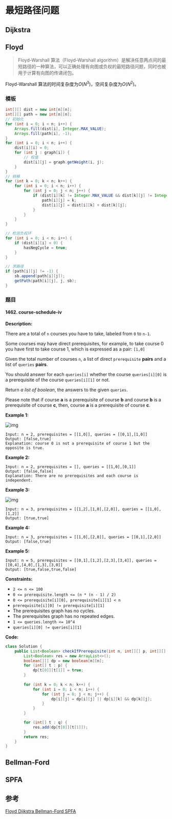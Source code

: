# 最短路径问题

## Dijkstra



## Floyd

> Floyd-Warshall 算法（Floyd-Warshall algorithm）是解决任意两点间的最短路径的一种算法，可以正确处理有向图或负权的最短路径问题，同时也被用于计算有向图的传递闭包。

Floyd-Warshall 算法的时间复杂度为$O(N^3)$，空间复杂度为$O(N^2)$。

### 模板

```java
int[][] dist = new int[n][n];
int[][] path = new int[n][n];
// 初始化
for (int i = 0; i < n; i++) {
    Arrays.fill(dist[i], Integer.MAX_VALUE);
    Arrays.fill(path[i], -1);
}
for (int i = 0; i < n; i++) {
    dist[i][i] = 0;
    for (int j : graph[i]) {
        // 权值
        dist[i][j] = graph.getWeight(i, j);
    }
}
// 转移
for (int k = 0; k < n; k++) {
    for (int i = 0; i < n; i++) {
        for (int j = 0; j < n; j++) {
            if (dist[i][k] != Integer.MAX_VALUE && dist[k][j] != Integer.MAX_VALUE && dist[i][k] + dist[k][j] < dist[i][j]) {
                path[i][j] = k;
                dist[i][j] = dist[i][k] + dist[k][j];
            }
        }
    }
}

// 检测负权环
for (int i = 0; i < n; i++) {
    if (dist[i][i] < 0) {
        hasNegCycle = true;
    }
}

// 求路径
if (path[i][j] != -1) {
	sb.append(path[i][j]);
    getPath(path[i][j], j, sb);
}
```

### 题目

#### 1462. course-schedule-iv

**Description:**

There are a total of `n` courses you have to take, labeled from `0` to `n-1`.

Some courses may have direct prerequisites, for example, to take course 0 you have first to take course 1, which is expressed as a pair: `[1,0]`

Given the total number of courses `n`, a list of direct `prerequisite` **pairs** and a list of `queries` **pairs**.

You should answer for each `queries[i]` whether the course `queries[i][0]` is a prerequisite of the course `queries[i][1]` or not.

Return *a list of boolean*, the answers to the given `queries`.

Please note that if course **a** is a prerequisite of course **b** and course **b** is a prerequisite of course **c**, then, course **a** is a prerequisite of course **c**.

**Example 1:**

![img](https://assets.leetcode.com/uploads/2020/04/17/graph.png)

```
Input: n = 2, prerequisites = [[1,0]], queries = [[0,1],[1,0]]
Output: [false,true]
Explanation: course 0 is not a prerequisite of course 1 but the opposite is true.
```

**Example 2:**

```
Input: n = 2, prerequisites = [], queries = [[1,0],[0,1]]
Output: [false,false]
Explanation: There are no prerequisites and each course is independent.
```

**Example 3:**

![img](https://assets.leetcode.com/uploads/2020/04/17/graph-1.png)

```
Input: n = 3, prerequisites = [[1,2],[1,0],[2,0]], queries = [[1,0],[1,2]]
Output: [true,true]
```

**Example 4:**

```
Input: n = 3, prerequisites = [[1,0],[2,0]], queries = [[0,1],[2,0]]
Output: [false,true]
```

**Example 5:**

```
Input: n = 5, prerequisites = [[0,1],[1,2],[2,3],[3,4]], queries = [[0,4],[4,0],[1,3],[3,0]]
Output: [true,false,true,false]
```

**Constraints:**

- `2 <= n <= 100`
- `0 <= prerequisite.length <= (n * (n - 1) / 2)`
- `0 <= prerequisite[i][0], prerequisite[i][1] < n`
- `prerequisite[i][0] != prerequisite[i][1]`
- The prerequisites graph has no cycles.
- The prerequisites graph has no repeated edges.
- `1 <= queries.length <= 10^4`
- `queries[i][0] != queries[i][1]`

**Code:**

```java
class Solution {
    public List<Boolean> checkIfPrerequisite(int n, int[][] p, int[][] q) {
        List<Boolean> res = new ArrayList<>();
        boolean[][] dp = new boolean[n][n];
        for (int[] t : p) {
            dp[t[0]][t[1]] = true;
        }
    
        for (int k = 0; k < n; k++) {
            for (int i = 0; i < n; i++) {
                for (int j = 0; j < n; j++) {
                    dp[i][j] = dp[i][j] || dp[i][k] && dp[k][j];
                }
            }
        }

        for (int[] t : q) {
            res.add(dp[t[0]][t[1]]);
        }
        return res;
    }
}
```

## Bellman-Ford



## SPFA



## 参考

[Floyd Dijkstra Bellman-Ford SPFA](https://zhuanlan.zhihu.com/p/33162490)